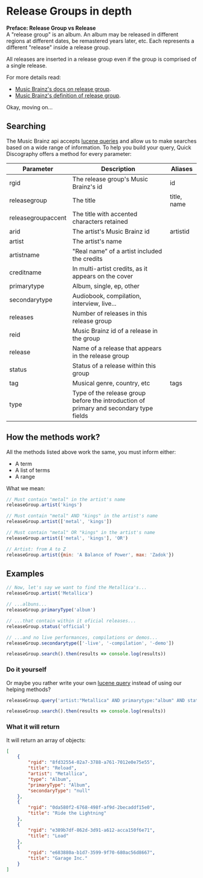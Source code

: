 # Release Groups in depth

**Preface: Release Group vs Release**  
A "release group" is an album. An album may be released in different regions at different dates, be remastered years later, etc. Each represents a different "release" inside a release group.

All releases are inserted in a release group even if the group is comprised of a single release.

For more details read:

- [Music Brainz's docs on release group](https://musicbrainz.org/doc/Development/XML_Web_Service/Version_2/Search#Release_Group).  
- [Music Brainz's definition of release group](https://musicbrainz.org/doc/Release_Group).



Okay, moving on...

## Searching
The Music Brainz api accepts [lucene queries](https://lucene.apache.org/core/4_3_0/queryparser/org/apache/lucene/queryparser/classic/package-summary.html#package_description) and allow us to make searches based on a wide range of information. To help you build your query, Quick Discography offers a method for every parameter:

| Parameter          | Description                                        | Aliases     |
| ------------------ | -------------------------------------------------- | ----------- |
| rgid               | The release group's Music Brainz's id              | id          |
| releasegroup       | The title                                          | title, name |
| releasegroupaccent | The title with accented characters retained        |             |
| arid               | The artist's Music Brainz id                       | artistid    |
| artist             | The artist's name                                  |             |
| artistname         | "Real name” of a artist included the credits       |             |
| creditname         | In multi-artist credits, as it appears on the cover|             |
| primarytype        | Album, single, ep, other                           |             |
| secondarytype      | Audiobook, compilation, interview, live...         |             |
| releases           | Number of releases in this release group           |             |
| reid               | Music Brainz id of a release in the group          |             |
| release            | Name of a release that appears in the release group|             |
| status             | Status of a release within this group              |             |
| tag                | Musical genre, country, etc                        | tags        |
| type               | Type of the release group before the introduction of primary and secondary type fields |  |


## How the methods work?
All the methods listed above work the same, you must inform either:

- A term
- A list of terms
- A range

What we mean:
```js
// Must contain "metal" in the artist's name
releaseGroup.artist('kings')

// Must contain "metal" AND "kings" in the artist's name
releaseGroup.artist(['metal', 'kings'])

// Must contain "metal" OR "kings" in the artist's name
releaseGroup.artist(['metal', 'kings'], 'OR')

// Artist: from A to Z
releaseGroup.artist({min: 'A Balance of Power', max: 'Zadok'})
```

## Examples

```js
// Now, let's say we want to find the Metallica's...
releaseGroup.artist('Metallica')

// ...albuns...
releaseGroup.primaryType('album')

// ...that contain within it oficial releases...
releaseGroup.status('official')

// ...and no live performances, compilations or demos...
releaseGroup.secondarytype(['-live', '-compilation', '-demo'])

releaseGroup.search().then(results => console.log(results))
```

### Do it yourself
Or maybe you rather write your own [lucene query](https://lucene.apache.org/core/4_3_0/queryparser/org/apache/lucene/queryparser/classic/package-summary.html#package_description) instead of using our helping methods?

```js
releaseGroup.query('artist:"Metallica" AND primarytype:"album" AND status:"official"')

releaseGroup.search().then(results => console.log(results))
```

### What it will return

It will return an array of objects:

```json
[
    {
        "rgid": "8fd32554-02a7-3788-a761-7012e0e75e55",
        "title": "Reload",
        "artist": "Metallica",
        "type": "Album",
        "primaryType": "Album",
        "secondaryType": "null"
    },
    {
        "rgid": "0da580f2-6768-498f-af9d-2becaddf15e0",
        "title": "Ride the Lightning"
    },
    {
        "rgid": "e389b7df-862d-3d91-a612-acca150f6e71",
        "title": "Load"
    },
    {
        "rgid": "e683880a-b1d7-3599-9f70-680ac56d8667",
        "title": "Garage Inc."
    }
]
```

